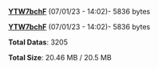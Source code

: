 [**YTW7bchF**](/data/YTW7bchF.txt) (07/01/23 - 14:02)- 5836 bytes

[**YTW7bchF**](/data/YTW7bchF.txt) (07/01/23 - 14:02)- 5836 bytes

**Total Datas**: 3205

**Total Size**: 20.46 MB / 20.5 MB